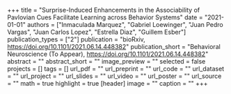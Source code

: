 +++
title = "Surprise-Induced Enhancements in the Associability of Pavlovian Cues Facilitate Learning across Behavior Systems"
date = "2021-01-01"
authors = ["Inmaculada Marquez", "Gabriel Loewinger", "Juan Pedro Vargas", "Juan Carlos Lopez", "Estrella Diaz", "Guillem Esber"]
publication_types = ["2"]
publication = "bioRxiv, https://doi.org/10.1101/2021.06.14.448382"
publication_short = "Behavioral Neuroscience (To Appear), https://doi.org/10.1101/2021.06.14.448382"
abstract = ""
abstract_short = ""
image_preview = ""
selected = false
projects = []
tags = []
url_pdf = ""
url_preprint = ""
url_code = ""
url_dataset = ""
url_project = ""
url_slides = ""
url_video = ""
url_poster = ""
url_source = ""
math = true
highlight = true
[header]
image = ""
caption = ""
+++
